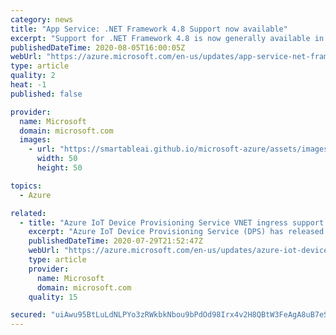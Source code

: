 ```yaml
---
category: news
title: "App Service: .NET Framework 4.8 Support now available"
excerpt: "Support for .NET Framework 4.8 is now generally available in Azure App Service"
publishedDateTime: 2020-08-05T16:00:05Z
webUrl: "https://azure.microsoft.com/en-us/updates/app-service-net-framework-48-support-now-available/"
type: article
quality: 2
heat: -1
published: false

provider:
  name: Microsoft
  domain: microsoft.com
  images:
    - url: "https://smartableai.github.io/microsoft-azure/assets/images/organizations/microsoft.com-50x50.jpg"
      width: 50
      height: 50

topics:
  - Azure

related:
  - title: "Azure IoT Device Provisioning Service VNET ingress support is now available"
    excerpt: "Azure IoT Device Provisioning Service (DPS) has released general availability support for Virtual Networks (VNET)."
    publishedDateTime: 2020-07-29T21:52:47Z
    webUrl: "https://azure.microsoft.com/en-us/updates/azure-iot-device-provisioning-service-vnet-ingress-support-is-now-available/"
    type: article
    provider:
      name: Microsoft
      domain: microsoft.com
    quality: 15

secured: "uiAwu95BtLuLdNLPYo3zRWkbkNbou9bPdOd98Irx4v2H8QBtW3FeAgA8uB7eSM6TcaURnpBSyk8jBZ8EE7PHGULOtVsLor1RdqgFLOPd59tDYy7ur9hGG5p+4oDg8DX+JkbrD9DFa+HGRbgbKB+s2NvJVN1Wb5CmAM7SWE1F5MnHayflXlTG0qGiqGDcSuPjQCc+1QPouspbRkZGRv4B5GPaOClaCEqt2BOE18rVNB5NAdd6vvofmPNtu5qEi2oY14nKh3pJU7vEFu+PQHDZ7WLJx7NFxDizAWNzMO6manephZxTZohxOUE503Up5OLmvzLw19JZhd6OEppzRLEEYA==;m+x5HraGur1MavTsyTpHQg=="
---
```


